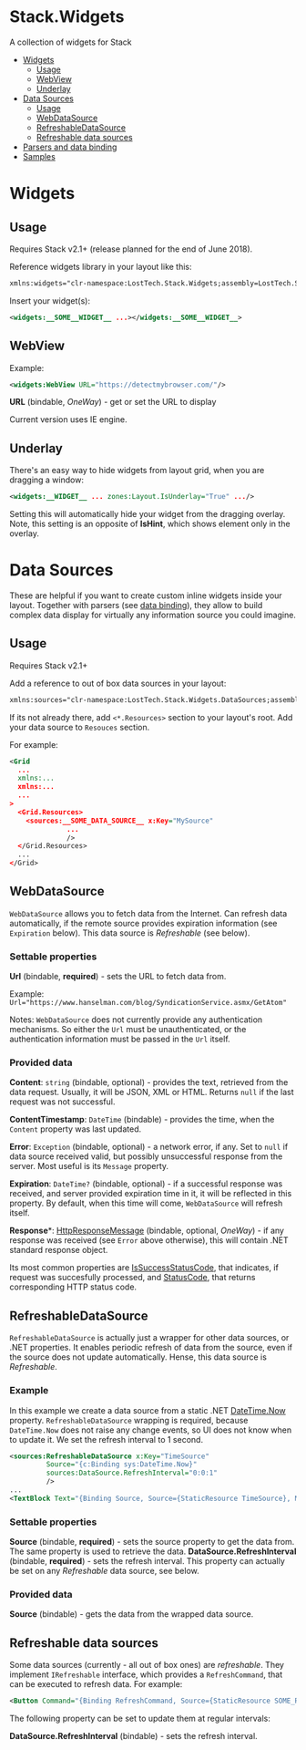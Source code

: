 # Stack.Widgets
A collection of widgets for Stack

- [Widgets](#widgets)
  - [Usage](#usage)
  - [WebView](#webview)
  - [Underlay](#underlay)
- [Data Sources](#data-sources)
  - [Usage](#usage)
  - [WebDataSource](#webdatasource)
  - [RefreshableDataSource](#refreshabledatasource)
  - [Refreshable data sources](#refreshable-data-sources)
- [Parsers and data binding](docs/DataBinding.md)
- [Samples](http://stack.blogs.losttech.software/Inline-Widgets/)

# Widgets
## Usage
Requires Stack v2.1+ (release planned for the end of June 2018).

Reference widgets library in your layout like this:
```xml
xmlns:widgets="clr-namespace:LostTech.Stack.Widgets;assembly=LostTech.Stack.Widgets"
```

Insert your widget(s):
```xml
<widgets:__SOME__WIDGET__ ...></widgets:__SOME__WIDGET__>
```

## WebView
Example:
```xml
<widgets:WebView URL="https://detectmybrowser.com/"/>
```

**URL** (bindable, *OneWay*) - get or set the URL to display

Current version uses IE engine.

## Underlay

There's an easy way to hide widgets from layout grid, when you are dragging a window:
```xml
<widgets:__WIDGET__ ... zones:Layout.IsUnderlay="True" .../>
```

Setting this will automatically hide your widget from the dragging overlay. Note, this setting is an opposite of **IsHint**, which shows element only in the overlay.

# Data Sources
These are helpful if you want to create custom inline widgets inside your layout. Together with parsers (see [data binding](docs/DataBinding.md)), they allow to build complex data display for virtually any information source you could imagine.

## Usage
Requires Stack v2.1+

Add a reference to out of box data sources in your layout:
```xml
xmlns:sources="clr-namespace:LostTech.Stack.Widgets.DataSources;assembly=LostTech.Stack.Widgets"
```

If its not already there, add ```<*.Resources>``` section to your layout's root.
Add your data source to ```Resouces``` section.

For example:
```xml
<Grid
  ...
  xmlns:...
  xmlns:...
  ...
>
  <Grid.Resources>
    <sources:__SOME_DATA_SOURCE__ x:Key="MySource" 
              ...
              />  
  </Grid.Resources>
  ...
</Grid>
```

## WebDataSource
```WebDataSource``` allows you to fetch data from the Internet. Can refresh data automatically, if the remote source provides expiration information (see ```Expiration``` below). This data source is *Refreshable* (see below).
### Settable properties
**Url** (bindable, **required**) - sets the URL to fetch data from.

Example: ```Url="https://www.hanselman.com/blog/SyndicationService.asmx/GetAtom"```

Notes: ```WebDataSource``` does not currently provide any authentication mechanisms. So either the ```Url``` must be unauthenticated, or the authentication information must be passed in the ```Url``` itself.
### Provided data
**Content**: ```string``` (bindable, optional) - provides the text, retrieved from the data request. Usually, it will be JSON, XML or HTML. Returns ```null``` if the last request was not successful.

**ContentTimestamp**: ```DateTime``` (bindable) - provides the time, when the ```Content``` property was last updated.

**Error**: ```Exception``` (bindable, optional) - a network error, if any. Set to ```null``` if data source received valid, but possibly unsuccessful response from the server. Most useful is its ```Message``` property.

**Expiration**: ```DateTime?``` (bindable, optional) - if a successful response was received, and server provided expiration time in it, it will be reflected in this property. By default, when this time will come, ```WebDataSource``` will refresh itself.

**Response***: [HttpResponseMessage](https://docs.microsoft.com/en-us/dotnet/api/system.net.http.httpresponsemessage) (bindable, optional, *OneWay*) - if any response was received (see ```Error``` above otherwise), this will contain .NET standard response object. 

Its most common properties are [IsSuccessStatusCode](https://docs.microsoft.com/en-us/dotnet/api/system.net.http.httpresponsemessage.issuccessstatuscode), that indicates, if request was succesfully processed, and [StatusCode](https://docs.microsoft.com/en-us/dotnet/api/system.net.http.httpresponsemessage.statuscode), that returns corresponding HTTP status code.

## RefreshableDataSource
```RefreshableDataSource``` is actually just a wrapper for other data sources, or .NET properties. It enables periodic refresh of data from the source, even if the source does not update automatically. Hense, this data source is *Refreshable*.

### Example
In this example we create a data source from a static .NET [DateTime.Now](https://docs.microsoft.com/en-us/dotnet/api/system.datetime.now) property. ```RefreshableDataSource``` wrapping is required, because ```DateTime.Now``` does not raise any change events, so UI does not know when to update it. We set the refresh interval to 1 second.
```xml
<sources:RefreshableDataSource x:Key="TimeSource" 
         Source="{c:Binding sys:DateTime.Now}"
         sources:DataSource.RefreshInterval="0:0:1"
         />
...
<TextBlock Text="{Binding Source, Source={StaticResource TimeSource}, Mode=OneWay}"/>
```
### Settable properties
**Source** (bindable, **required**) - sets the source property to get the data from. The same property is used to retrieve the data.
**DataSource.RefreshInterval** (bindable, **required**) - sets the refresh interval. This property can actually be set on any *Refreshable* data source, see below.
### Provided data
**Source** (bindable) - gets the data from the wrapped data source.

## Refreshable data sources
Some data sources (currently - all out of box ones) are *refreshable*. They implement ```IRefreshable``` interface, which provides a ```RefreshCommand```, that can be executed to refresh data. For example:
```xml
<Button Command="{Binding RefreshCommand, Source={StaticResource SOME_REFRESHABLE_DATASOURCE}}">Refresh!</Button>
```
The following property can be set to update them at regular intervals:

**DataSource.RefreshInterval** (bindable) - sets the refresh interval.
